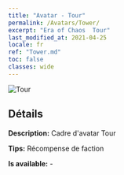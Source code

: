 ```yaml
---
title: "Avatar - Tour"
permalink: /Avatars/Tower/
excerpt: "Era of Chaos  Tour"
last_modified_at: 2021-04-25
locale: fr
ref: "Tower.md"
toc: false
classes: wide
---
```

 ![Tour](/images/a/avatarFrame_5.png)

## Détails

 **Description:** Cadre d'avatar Tour 

 **Tips:** Récompense de faction 

 **Is available:**  - 

